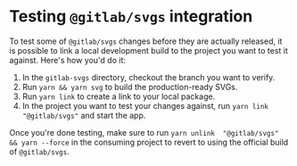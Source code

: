 # Testing `@gitlab/svgs` integration

To test some of `@gitlab/svgs` changes before they are actually released, it is possible to link a
local development build to the project you want to test it against. Here's how you'd do it:

1. In the `gitlab-svgs` directory, checkout the branch you want to verify.
1. Run `yarn && yarn svg` to build the production-ready SVGs.
1. Run `yarn link` to create a link to your local package.
1. In the project you want to test your changes against, run `yarn link "@gitlab/svgs"` and start
   the app.

Once you're done testing, make sure to run `yarn unlink  "@gitlab/svgs" && yarn --force` in the
consuming project to revert to using the official build of `@gitlab/svgs`.
